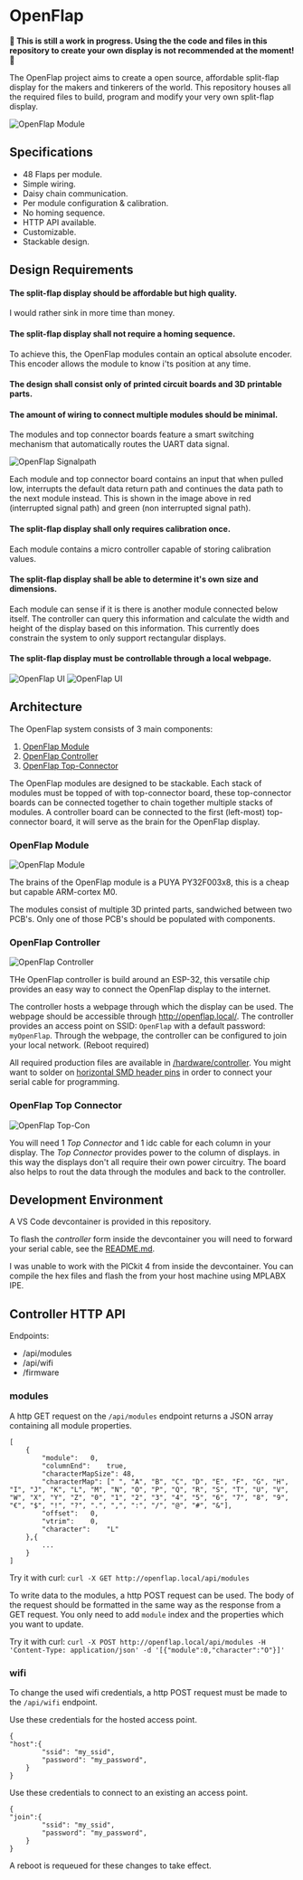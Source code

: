 # OpenFlap

**🚨 This is still a work in progress. Using the the code and files in this repository to create your own display is not recommended at the moment! 🚨**

The OpenFlap project aims to create a open source, affordable split-flap display for the makers and tinkerers of the world.
This repository houses all the required files to build, program and modify your very own split-flap display. 

![OpenFlap Module][module_gif] 

## Specifications

- 48 Flaps per module.
- Simple wiring.
- Daisy chain communication.
- Per module configuration & calibration.
- No homing sequence.
- HTTP API available.
- Customizable.
- Stackable design.

## Design Requirements

#### The split-flap display should be affordable but high quality. 
I would rather sink in more time than money.

#### The split-flap display shall not require a homing sequence. 
To achieve this, the OpenFlap modules contain an optical absolute encoder. This encoder allows the module to know i'ts position at any time.

#### The design shall consist only of printed circuit boards and 3D printable parts. 

#### The amount of wiring to connect multiple modules should be minimal.
The modules and top connector boards feature a smart switching mechanism that automatically routes the UART data signal.

![OpenFlap Signalpath][uart_signalpath]

Each module and top connector board contains an input that when pulled low, interrupts the default data return path and continues the data path to the next module instead. This is shown in the image above in red (interrupted signal path) and green (non interrupted signal path). 

#### The split-flap display shall only requires calibration once.
Each module contains a micro controller capable of storing calibration values.

#### The split-flap display shall be able to determine it's own size and dimensions.
Each module can sense if it is there is another module connected below itself. The controller can query this information and calculate the width and height of the display based on this information. This currently does constrain the system to only support rectangular displays. 

#### The split-flap display must be controllable through a local webpage.
![OpenFlap UI][webpage] 
![OpenFlap UI][webpage_modules] 

## Architecture

The OpenFlap system consists of 3 main components:

1) [OpenFlap Module](#openflap-module)
2) [OpenFlap Controller](#openflap-controller)
3) [OpenFlap Top-Connector](#openflap-top-connector)

The OpenFlap modules are designed to be stackable. Each stack of modules must be topped of with top-connector board, these top-connector boards can be connected together to chain together multiple stacks of modules. A controller board can be connected to the first (left-most) top-connector board, it will serve as the brain for the OpenFlap display.

### OpenFlap Module
![OpenFlap Module][module]

The brains of the OpenFlap module is a PUYA PY32F003x8, this is a cheap but capable ARM-cortex M0. 

The modules consist of multiple 3D printed parts, sandwiched between two PCB's. Only one of those PCB's should be populated with components. 

### OpenFlap Controller
![OpenFlap Controller][controller]

THe OpenFlap controller is build around an ESP-32, this versatile chip provides an easy way to connect the OpenFlap display to the internet.

The controller hosts a webpage through which the display can be used. The webpage should be accessible through http://openflap.local/. The controller provides an access point on SSID: `OpenFlap` with a default password: `myOpenFlap`. Through the webpage, the controller can be configured to join your local network. (Reboot required)

All required production files are available in [/hardware/controller](/hardware/controller). You might want to solder on [horizontal SMD header pins](https://aliexpress.com/item/32795058236.html) in order to connect your serial cable for programming. 

### OpenFlap Top Connector
![OpenFlap Top-Con][top_con]

You will need 1 _Top Connector_ and 1 idc cable for each column in your display. The _Top Connector_ provides power to the column of displays. in this way the displays don't all require their own power circuitry. The board also helps to rout the data through the modules and back to the controller.

## Development Environment 

A VS Code devcontainer is provided in this repository.

To flash the *controller* form inside the devcontainer you will need to forward your serial cable, see the [README.md](/.devcontainer/hardware/README.md).

I was unable to work with the PICkit 4 from inside the devcontainer. You can compile the hex files and flash the from your host machine using MPLABX IPE.

## Controller HTTP API

Endpoints:

- /api/modules
- /api/wifi
- /firmware

### modules
A http GET request on the `/api/modules` endpoint returns a JSON array containing all module properties. 

```
[
    {
        "module":	0,
        "columnEnd":	true,
        "characterMapSize":	48,
        "characterMap":	[" ", "A", "B", "C", "D", "E", "F", "G", "H", "I", "J", "K", "L", "M", "N", "O", "P", "Q", "R", "S", "T", "U", "V", "W", "X", "Y", "Z", "0", "1", "2", "3", "4", "5", "6", "7", "8", "9", "€", "$", "!", "?", ".", ",", ":", "/", "@", "#", "&"],
        "offset":	0,
        "vtrim":	0,
        "character":	"L"
    },{
        ...
    }
]
```

Try it with curl: `curl -X GET http://openflap.local/api/modules`

To write data to the modules, a http POST request can be used. The body of the request should be formatted in the same way as the response from a GET request. You only need to add `module` index and the properties which you want to update.

Try it with curl: `curl -X POST http://openflap.local/api/modules -H 'Content-Type: application/json' -d '[{"module":0,"character":"O"}]'`

### wifi

To change the used wifi credentials, a http POST request must be made to the `/api/wifi` endpoint.

Use these credentials for the hosted access point.
```
{
"host":{
        "ssid": "my_ssid",
        "password": "my_password",
    }
}
```
Use these credentials to connect to an existing an access point.
```
{
"join":{
        "ssid": "my_ssid",
        "password": "my_password",
    }
}
```

A reboot is requeued for these changes to take effect.

[module_explode]: docs/images/module_explode.gif "OpenFlap Module Explode"
[module_gif]: docs/images/module.gif "OpenFlap Module"
[module]: docs/images/module.png "OpenFlap Module"
[module_pinout]: docs/images/module_pinout.svg "OpenFlap Module Pinout"
[top_con]: docs/images/top_con.png "OpenFlap Top-Con"
[controller]: docs/images/flap_controller.png "OpenFlap Controller"
[webpage]: docs/images/webpage.png "OpenFlap Webpage"
[webpage_modules]: docs/images/webpage_modules.png "OpenFlap Webpage"
[uart_signalpath]: docs/images/signalpath.png "OpenFlap Signalath"
[flap_assembler]: docs/images/flap_assembler.png "Assembly tool"